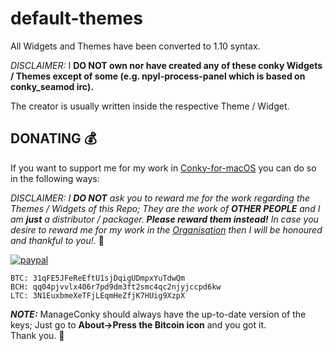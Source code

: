 # default-themes

All Widgets and Themes have been converted to 1.10 syntax.

*DISCLAIMER:* I **DO NOT own nor have created any of these conky Widgets / Themes except of some (e.g. npyl-process-panel which is based on conky_seamod irc).**

The creator is usually written inside the respective Theme / Widget.

## DONATING 💰

If you want to support me for my work in [Conky-for-macOS](https://github.com/Conky-for-macOS) you can do so in the following ways: 

*DISCLAIMER: I **DO NOT** ask you to reward me for the work regarding the Themes / Widgets of this Repo; They are the work of **OTHER PEOPLE** and I am **just** a distributor / packager.  **Please reward them instead!**  In case you desire to reward me for my work in the [Organisation](https://github.com/Conky-for-macOS) then I will be honoured and thankful to you!.* :beers:

[![paypal](https://www.paypalobjects.com/en_US/i/btn/btn_donateCC_LG.gif)](https://www.paypal.com/cgi-bin/webscr?cmd=_s-xclick&hosted_button_id=NSV636CUWX754)


```
BTC: 31qFE5JFeReEftU1sjDqigUDmpxYuTdwQm
BCH: qq04pjvvlx406r7pd9dm3ft2smc4qc2njyjccpd6kw
LTC: 3N1EuxbmeXeTFjLEqmHeZfjK7HUig9XzpX
```

***NOTE:*** ManageConky should always have the up-to-date version of the keys; Just go to **About->Press the Bitcoin icon** and you got it. <br>
Thank you. :beers:
